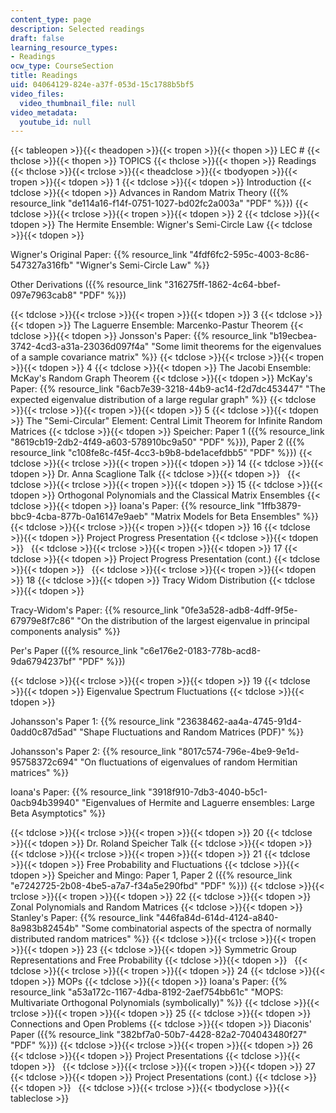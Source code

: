 ```yaml
---
content_type: page
description: Selected readings
draft: false
learning_resource_types:
- Readings
ocw_type: CourseSection
title: Readings
uid: 04064129-824e-a37f-053d-15c1788b5bf5
video_files:
  video_thumbnail_file: null
video_metadata:
  youtube_id: null
---
```

{{< tableopen >}}{{< theadopen >}}{{< tropen >}}{{< thopen >}}
LEC #
{{< thclose >}}{{< thopen >}}
TOPICS
{{< thclose >}}{{< thopen >}}
Readings
{{< thclose >}}{{< trclose >}}{{< theadclose >}}{{< tbodyopen >}}{{< tropen >}}{{< tdopen >}}
1
{{< tdclose >}}{{< tdopen >}}
Introduction
{{< tdclose >}}{{< tdopen >}}
Advances in Random Matrix Theory ({{% resource_link "de114a16-f14f-0751-1027-bd02fc2a003a" "PDF" %}})
{{< tdclose >}}{{< trclose >}}{{< tropen >}}{{< tdopen >}}
2
{{< tdclose >}}{{< tdopen >}}
The Hermite Ensemble: Wigner's Semi-Circle Law
{{< tdclose >}}{{< tdopen >}}

Wigner's Original Paper: {{% resource_link "4fdf6fc2-595c-4003-8c86-547327a316fb" "Wigner's Semi-Circle Law" %}}

Other Derivations ({{% resource_link "316275ff-1862-4c64-bbef-097e7963cab8" "PDF" %}})

{{< tdclose >}}{{< trclose >}}{{< tropen >}}{{< tdopen >}}
3
{{< tdclose >}}{{< tdopen >}}
The Laguerre Ensemble: Marcenko-Pastur Theorem
{{< tdclose >}}{{< tdopen >}}
Jonsson's Paper: {{% resource_link "b19ecbea-3742-4cd3-a31a-23036d097f4a" "Some limit theorems for the eigenvalues of a sample covariance matrix" %}}
{{< tdclose >}}{{< trclose >}}{{< tropen >}}{{< tdopen >}}
4
{{< tdclose >}}{{< tdopen >}}
The Jacobi Ensemble: McKay's Random Graph Theorem
{{< tdclose >}}{{< tdopen >}}
McKay's Paper: {{% resource_link "6acb7e39-3218-44b9-ac14-f2d7dc453447" "The expected eigenvalue distribution of a large regular graph" %}}
{{< tdclose >}}{{< trclose >}}{{< tropen >}}{{< tdopen >}}
5
{{< tdclose >}}{{< tdopen >}}
The "Semi-Circular" Element: Central Limit Theorem for Infinite Random Matrices
{{< tdclose >}}{{< tdopen >}}
Speicher: Paper 1 ({{% resource_link "8619cb19-2db2-4f49-a603-578910bc9a50" "PDF" %}}), Paper 2 ({{% resource_link "c108fe8c-f45f-4cc3-b9b8-bde1acefdbb5" "PDF" %}})
{{< tdclose >}}{{< trclose >}}{{< tropen >}}{{< tdopen >}}
14
{{< tdclose >}}{{< tdopen >}}
Dr. Anna Scaglione Talk
{{< tdclose >}}{{< tdopen >}}
 
{{< tdclose >}}{{< trclose >}}{{< tropen >}}{{< tdopen >}}
15
{{< tdclose >}}{{< tdopen >}}
Orthogonal Polynomials and the Classical Matrix Ensembles
{{< tdclose >}}{{< tdopen >}}
Ioana's Paper: {{% resource_link "1ffb3879-bbc9-4cba-877b-0a16147e9aeb" "Matrix Models for Beta Ensembles" %}}
{{< tdclose >}}{{< trclose >}}{{< tropen >}}{{< tdopen >}}
16
{{< tdclose >}}{{< tdopen >}}
Project Progress Presentation
{{< tdclose >}}{{< tdopen >}}
 
{{< tdclose >}}{{< trclose >}}{{< tropen >}}{{< tdopen >}}
17
{{< tdclose >}}{{< tdopen >}}
Project Progress Presentation (cont.)
{{< tdclose >}}{{< tdopen >}}
 
{{< tdclose >}}{{< trclose >}}{{< tropen >}}{{< tdopen >}}
18
{{< tdclose >}}{{< tdopen >}}
Tracy Widom Distribution
{{< tdclose >}}{{< tdopen >}}

Tracy-Widom's Paper: {{% resource_link "0fe3a528-adb8-4dff-9f5e-67979e8f7c86" "On the distribution of the largest eigenvalue in principal components analysis" %}}

Per's Paper ({{% resource_link "c6e176e2-0183-778b-acd8-9da6794237bf" "PDF" %}})

{{< tdclose >}}{{< trclose >}}{{< tropen >}}{{< tdopen >}}
19
{{< tdclose >}}{{< tdopen >}}
Eigenvalue Spectrum Fluctuations
{{< tdclose >}}{{< tdopen >}}

Johansson's Paper 1: {{% resource_link "23638462-aa4a-4745-91d4-0add0c87d5ad" "Shape Fluctuations and Random Matrices (PDF)" %}}

Johansson's Paper 2: {{% resource_link "8017c574-796e-4be9-9e1d-95758372c694" "On fluctuations of eigenvalues of random Hermitian matrices" %}}

Ioana's Paper: {{% resource_link "3918f910-7db3-4040-b5c1-0acb94b39940" "Eigenvalues of Hermite and Laguerre ensembles: Large Beta Asymptotics" %}}

{{< tdclose >}}{{< trclose >}}{{< tropen >}}{{< tdopen >}}
20
{{< tdclose >}}{{< tdopen >}}
Dr. Roland Speicher Talk
{{< tdclose >}}{{< tdopen >}}
 
{{< tdclose >}}{{< trclose >}}{{< tropen >}}{{< tdopen >}}
21
{{< tdclose >}}{{< tdopen >}}
Free Probability and Fluctuations
{{< tdclose >}}{{< tdopen >}}
Speicher and Mingo: Paper 1, Paper 2 ({{% resource_link "e7242725-2b08-4be5-a7a7-f34a5e290fbd" "PDF" %}})
{{< tdclose >}}{{< trclose >}}{{< tropen >}}{{< tdopen >}}
22
{{< tdclose >}}{{< tdopen >}}
Zonal Polynomials and Random Matrices
{{< tdclose >}}{{< tdopen >}}
Stanley's Paper: {{% resource_link "446fa84d-614d-4124-a840-8a983b82454b" "Some combinatorial aspects of the spectra of normally distributed random matrices" %}}
{{< tdclose >}}{{< trclose >}}{{< tropen >}}{{< tdopen >}}
23
{{< tdclose >}}{{< tdopen >}}
Symmetric Group Representations and Free Probability
{{< tdclose >}}{{< tdopen >}}
 
{{< tdclose >}}{{< trclose >}}{{< tropen >}}{{< tdopen >}}
24
{{< tdclose >}}{{< tdopen >}}
MOPs
{{< tdclose >}}{{< tdopen >}}
Ioana's Paper: {{% resource_link "a53a172c-1167-4dba-8192-2aef754bb61c" "MOPS: Multivariate Orthogonal Polynomials (symbolically)" %}}
{{< tdclose >}}{{< trclose >}}{{< tropen >}}{{< tdopen >}}
25
{{< tdclose >}}{{< tdopen >}}
Connections and Open Problems
{{< tdclose >}}{{< tdopen >}}
Diaconis' Paper ({{% resource_link "382bf7a0-50b7-4428-82a2-704043480f27" "PDF" %}})
{{< tdclose >}}{{< trclose >}}{{< tropen >}}{{< tdopen >}}
26
{{< tdclose >}}{{< tdopen >}}
Project Presentations
{{< tdclose >}}{{< tdopen >}}
 
{{< tdclose >}}{{< trclose >}}{{< tropen >}}{{< tdopen >}}
27
{{< tdclose >}}{{< tdopen >}}
Project Presentations (cont.)
{{< tdclose >}}{{< tdopen >}}
 
{{< tdclose >}}{{< trclose >}}{{< tbodyclose >}}{{< tableclose >}}